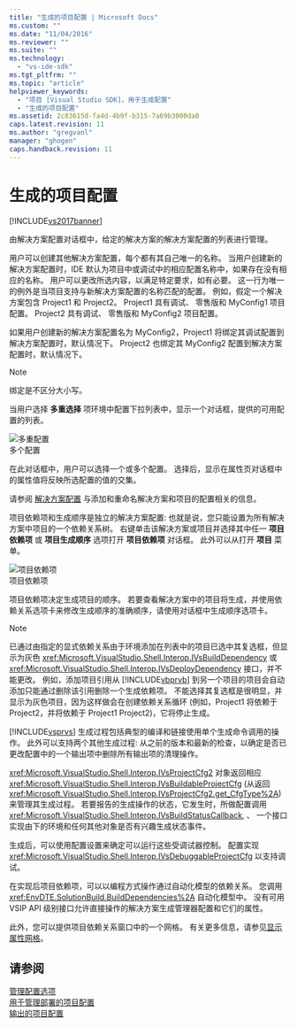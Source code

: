 ```yaml
---
title: "生成的项目配置 | Microsoft Docs"
ms.custom: ""
ms.date: "11/04/2016"
ms.reviewer: ""
ms.suite: ""
ms.technology: 
  - "vs-ide-sdk"
ms.tgt_pltfrm: ""
ms.topic: "article"
helpviewer_keywords: 
  - "项目 [Visual Studio SDK]，用于生成配置"
  - "生成的项目配置"
ms.assetid: 2c83615d-fa4d-4b9f-b315-7a69b3000da0
caps.latest.revision: 11
ms.author: "gregvanl"
manager: "ghogen"
caps.handback.revision: 11
---
```

# 生成的项目配置
[!INCLUDE[vs2017banner](../../code-quality/includes/vs2017banner.md)]

由解决方案配置对话框中，给定的解决方案的解决方案配置的列表进行管理。  
  
 用户可以创建其他解决方案配置，每个都有其自己唯一的名称。 当用户创建新的解决方案配置时，IDE 默认为项目中或调试中的相应配置名称中，如果存在没有相应的名称。 用户可以更改所选内容，以满足特定要求，如有必要。 这一行为唯一的例外是当项目支持与新解决方案配置的名称匹配的配置。 例如，假定一个解决方案包含 Project1 和 Project2。 Project1 具有调试、 零售版和 MyConfig1 项目配置。 Project2 具有调试、 零售版和 MyConfig2 项目配置。  
  
 如果用户创建新的解决方案配置名为 MyConfig2，Project1 将绑定其调试配置到解决方案配置时，默认情况下。 Project2 也绑定其 MyConfig2 配置到解决方案配置时，默认情况下。  
  
> [!NOTE]
>  绑定是不区分大小写。  
  
 当用户选择 **多重选择** 项环境中配置下拉列表中，显示一个对话框，提供的可用配置的列表。  
  
 ![多重配置](~/docs/extensibility/internals/media/vsmultiplecfgs.gif "vsMultipleCfgs")  
多个配置  
  
 在此对话框中，用户可以选择一个或多个配置。 选择后，显示在属性页对话框中的属性值将反映所选配置的值的交集。  
  
 请参阅 [解决方案配置](../../extensibility/internals/solution-configuration.md) 与添加和重命名解决方案和项目的配置相关的信息。  
  
 项目依赖项和生成顺序是独立的解决方案配置: 也就是说，您只能设置为所有解决方案中项目的一个依赖关系树。 右键单击该解决方案或项目并选择其中任一 **项目依赖项** 或 **项目生成顺序** 选项打开 **项目依赖项** 对话框。 此外可以从打开 **项目** 菜单。  
  
 ![项目依赖项](~/docs/extensibility/internals/media/vsprojdependencies.gif "vsProjDependencies")  
项目依赖项  
  
 项目依赖项决定生成项目的顺序。 若要查看解决方案中的项目将生成，并使用依赖关系选项卡来修改生成顺序的准确顺序，请使用对话框中生成顺序选项卡。  
  
> [!NOTE]
>  已通过由指定的显式依赖关系由于环境添加在列表中的项目已选中其复选框，但显示为灰色 <xref:Microsoft.VisualStudio.Shell.Interop.IVsBuildDependency> 或 <xref:Microsoft.VisualStudio.Shell.Interop.IVsDeployDependency> 接口，并不能更改。 例如，添加项目引用从 [!INCLUDE[vbprvb](../../code-quality/includes/vbprvb_md.md)] 到另一个项目的项目会自动添加只能通过删除该引用删除一个生成依赖项。 不能选择其复选框是很明显，并显示为灰色项目，因为这样做会在创建依赖关系循环 \(例如，Project1 将依赖于 Project2，并将依赖于 Project1 Project2\)，它将停止生成。  
  
 [!INCLUDE[vsprvs](../../code-quality/includes/vsprvs_md.md)] 生成过程包括典型的编译和链接使用单个生成命令调用的操作。 此外可以支持两个其他生成过程: 从之前的版本和最新的检查，以确定是否已更改配置中的一个输出项中删除所有输出项的清理操作。  
  
 <xref:Microsoft.VisualStudio.Shell.Interop.IVsProjectCfg2> 对象返回相应 <xref:Microsoft.VisualStudio.Shell.Interop.IVsBuildableProjectCfg> \(从返回 <xref:Microsoft.VisualStudio.Shell.Interop.IVsProjectCfg2.get_CfgType%2A>\) 来管理其生成过程。 若要报告的生成操作的状态，它发生时，所做配置调用 <xref:Microsoft.VisualStudio.Shell.Interop.IVsBuildStatusCallback>, 、 一个接口实现由下的环境和任何其他对象是否有兴趣生成状态事件。  
  
 生成后，可以使用配置设置来确定可以运行这些受调试器控制。 配置实现 <xref:Microsoft.VisualStudio.Shell.Interop.IVsDebuggableProjectCfg> 以支持调试。  
  
 在实现后项目依赖项，可以以编程方式操作通过自动化模型的依赖关系。 您调用 <xref:EnvDTE.SolutionBuild.BuildDependencies%2A> 自动化模型中。 没有可用 VSIP API 级别接口允许直接操作的解决方案生成管理器配置和它们的属性。  
  
 此外，您可以提供项目依赖关系窗口中的一个网格。 有关更多信息，请参见[显示属性网格](../../extensibility/internals/properties-display-grid.md)。  
  
## 请参阅  
 [管理配置选项](../../extensibility/internals/managing-configuration-options.md)   
 [用于管理部署的项目配置](../../extensibility/internals/project-configuration-for-managing-deployment.md)   
 [输出的项目配置](../../extensibility/internals/project-configuration-for-output.md)